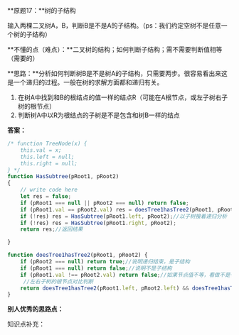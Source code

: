 **原题17：**树的子结构

输入两棵二叉树A，B，判断B是不是A的子结构。（ps：我们约定空树不是任意一个树的子结构）

**不懂的点（难点）：**二叉树的结构；如何判断子结构；需不需要判断值相等（需要的）

**思路：**分析如何判断树B是不是树A的子结构，只需要两步。很容易看出来这是一个递归的过程。一般在树的求解方面都和递归有关。

1. 在树A中找到和B的根结点的值一样的结点R（可能在A根节点，或左子树右子树的根节点）
2. 判断树A中以R为根结点的子树是不是包含和树B一样的结点

**答案：**

``` javascript
/* function TreeNode(x) {
    this.val = x;
    this.left = null;
    this.right = null;
} */
function HasSubtree(pRoot1, pRoot2)
{
    // write code here
    let res = false;
    if (pRoot1 === null || pRoot2 === null) return false;
    if (pRoot1.val == pRoot2.val) res = doesTree1hasTree2(pRoot1, pRoot2);
    if (!res) res = HasSubtree(pRoot1.left, pRoot2);//以子树接着递归分析
    if (!res) res = HasSubtree(pRoot1.right, pRoot2);
    return res;//返回结果

}

function doesTree1hasTree2(pRoot1, pRoot2) {
    if (pRoot2 === null) return true;//说明递归结束，是子结构
    if (pRoot1 === null) return false;//说明不是子结构
    if (pRoot1.val !== pRoot2.val) return false;//如果节点值不等，看做不是子结构
     //左右子树的根节点对比判断
    return doesTree1hasTree2(pRoot1.left, pRoot2.left) && doesTree1hasTree2(pRoot1.right, pRoot2.right)
}
```



**别人优秀的思路点：**

知识点补充：
